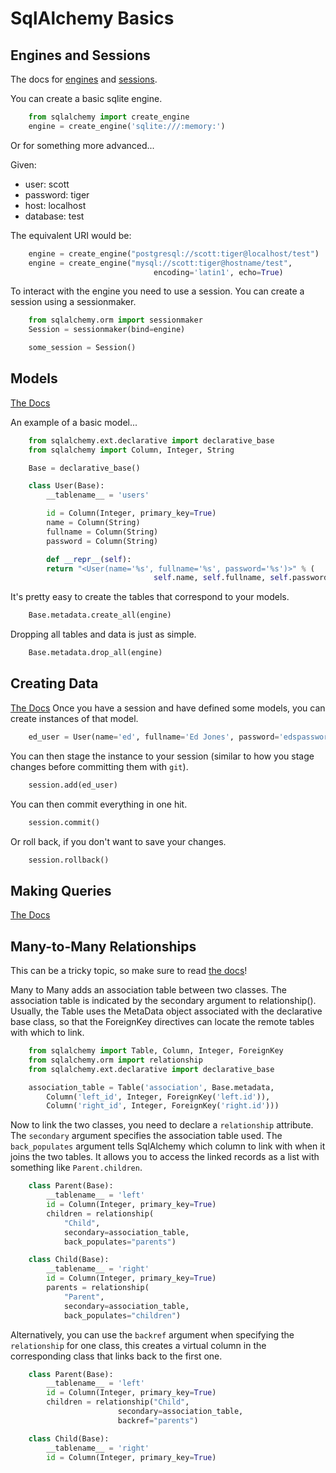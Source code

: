 SqlAlchemy Basics
=================

Engines and Sessions
--------------------

The docs for [engines][engines] and [sessions][sessions].

You can create a basic sqlite engine.

````python
    from sqlalchemy import create_engine
    engine = create_engine('sqlite:///:memory:')
````

Or for something more advanced...

Given:
* user: scott
* password: tiger
* host: localhost
* database: test

The equivalent URI would be:

````python
    engine = create_engine("postgresql://scott:tiger@localhost/test")
    engine = create_engine("mysql://scott:tiger@hostname/test",
                                encoding='latin1', echo=True)
````

To interact with the engine you need to use a session. You can create a session
using a sessionmaker.

````python
    from sqlalchemy.orm import sessionmaker
    Session = sessionmaker(bind=engine)

    some_session = Session()
````


Models
------

[The Docs][models]

An example of a basic model...

```python
    from sqlalchemy.ext.declarative import declarative_base
    from sqlalchemy import Column, Integer, String

    Base = declarative_base()

    class User(Base):
        __tablename__ = 'users'

        id = Column(Integer, primary_key=True)
        name = Column(String)
        fullname = Column(String)
        password = Column(String)

        def __repr__(self):
        return "<User(name='%s', fullname='%s', password='%s')>" % (
                                self.name, self.fullname, self.password)
```                             


It's pretty easy to create the tables that correspond to your models.

```python
    Base.metadata.create_all(engine)
```

Dropping all tables and data is just as simple.

```python
    Base.metadata.drop_all(engine)
```


Creating Data
-------------

[The Docs][creating]
Once you have a session and have defined some models, you can create instances
of that model.

```python
    ed_user = User(name='ed', fullname='Ed Jones', password='edspassword')
```

You can then stage the instance to your session (similar to how you stage
changes before committing them with `git`).

```python
    session.add(ed_user)
```

You can then commit everything in one hit.

```python
    session.commit()
```

Or roll back, if you don't want to save your changes.

```python
    session.rollback()
```


Making Queries
--------------

[The Docs][querying]


Many-to-Many Relationships
--------------------------

This can be a tricky topic, so make sure to read [the docs][many2many]!

Many to Many adds an association table between two classes. The association
table is indicated by the secondary argument to relationship(). Usually, the
Table uses the MetaData object associated with the declarative base class, so
that the ForeignKey directives can locate the remote tables with which to link.

```python
    from sqlalchemy import Table, Column, Integer, ForeignKey
    from sqlalchemy.orm import relationship
    from sqlalchemy.ext.declarative import declarative_base

    association_table = Table('association', Base.metadata,
        Column('left_id', Integer, ForeignKey('left.id')),
        Column('right_id', Integer, ForeignKey('right.id')))
```

Now to link the two classes, you need to declare a `relationship` attribute.
The `secondary` argument specifies the association table used. The
`back_populates` argument tells SqlAlchemy which column to link with when it
joins the two tables. It allows you to access the linked records as a list
with something like `Parent.children`.

```python
    class Parent(Base):
        __tablename__ = 'left'
        id = Column(Integer, primary_key=True)
        children = relationship(
            "Child",
            secondary=association_table,
            back_populates="parents")

    class Child(Base):
        __tablename__ = 'right'
        id = Column(Integer, primary_key=True)
        parents = relationship(
            "Parent",
            secondary=association_table,
            back_populates="children")
```

Alternatively, you can use the `backref` argument when specifying the
`relationship` for one class, this creates a virtual column in the
corresponding class that links back to the first one.

```python
    class Parent(Base):
        __tablename__ = 'left'
        id = Column(Integer, primary_key=True)
        children = relationship("Child",
                        secondary=association_table,
                        backref="parents")

    class Child(Base):
        __tablename__ = 'right'
        id = Column(Integer, primary_key=True)
```



[engines]: http://docs.sqlalchemy.org/en/latest/core/engines.html#database-urls
[sessions]: http://docs.sqlalchemy.org/en/latest/orm/session_basics.html#session-basics
[models]: http://docs.sqlalchemy.org/en/latest/orm/tutorial.html#declare-a-mapping
[creating]: http://docs.sqlalchemy.org/en/latest/orm/tutorial.html#adding-and-updating-objects
[querying]: http://docs.sqlalchemy.org/en/latest/orm/query.html#query-api
[many2many]: http://docs.sqlalchemy.org/en/latest/orm/basic_relationships.html#many-to-many
